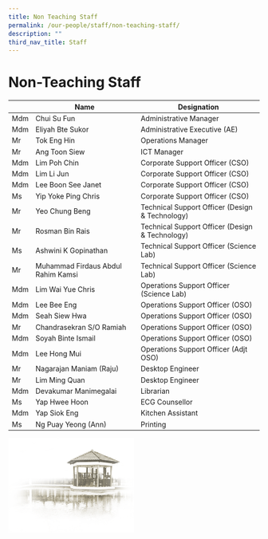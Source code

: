```yaml
---
title: Non Teaching Staff
permalink: /our-people/staff/non-teaching-staff/
description: ""
third_nav_title: Staff
---
```

# **Non-Teaching Staff**

|  | Name | Designation |
| --- | --- | --- |
| Mdm | Chui Su Fun | Administrative Manager |
| Mdm | Eliyah Bte Sukor | Administrative Executive (AE) |
| Mr | Tok Eng Hin | Operations Manager |
| Mr | Ang Toon Siew | ICT Manager |
| Mdm | Lim Poh Chin | Corporate Support Officer (CSO) |
| Mdm | Lim Li Jun&nbsp; | Corporate Support Officer (CSO)&nbsp; |
| Mdm | Lee Boon See Janet&nbsp; | Corporate Support Officer (CSO)&nbsp; |
| Ms | Yip Yoke Ping Chris | Corporate Support Officer (CSO)&nbsp; |
| Mr | Yeo Chung Beng | Technical Support Officer (Design &amp; Technology) |
| Mr | Rosman Bin Rais | Technical Support Officer (Design &amp; Technology) |
| Ms | Ashwini K Gopinathan | Technical Support Officer (Science Lab) |
| Mr | Muhammad Firdaus Abdul Rahim Kamsi | Technical Support Officer (Science Lab) |
| Mdm | Lim Wai Yue Chris | Operations Support Officer  (Science Lab) |
| Mdm | Lee Bee Eng | Operations Support Officer (OSO) |
| Mdm | Seah Siew Hwa | Operations Support Officer (OSO) |
| Mr | Chandrasekran S/O Ramiah | Operations Support Officer (OSO) |
| Mdm | Soyah Binte Ismail | Operations Support Officer (OSO) |
| Mdm | Lee Hong Mui | Operations Support Officer (Adjt OSO) |
| Mr | Nagarajan Maniam (Raju) | Desktop Engineer |
| Mr&nbsp; | Lim Ming Quan&nbsp; | Desktop Engineer&nbsp; |
| Mdm | Devakumar Manimegalai | Librarian |
| Ms | Yap Hwee Hoon&nbsp; | ECG Counsellor |
| Mdm | Yap Siok Eng&nbsp; | Kitchen Assistant |
| Ms | Ng Puay Yeong (Ann)&nbsp; | Printing |


<img src="/images/pavilion.png" style="width:50%">